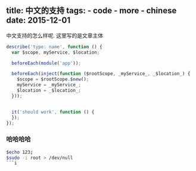 title: 中文的支持
tags:
	- code
	- more
	- chinese
date: 2015-12-01
---
中文支持的怎么样呢.
这里写的是文章主体



``` javascript
describe('type: name', function () {
  var $scope, myService, $location;

  beforeEach(module('app'));

  beforeEach(inject(function ($rootScope, _myService_, _$location_) {
    $scope = $rootScope.$new();
    myService = _myService_;
    $location = _$location_;
  }));


  it('should work', function () {
  });
});
```

<end></end>

### 哈哈哈哈
``` bash
$echo 123;
$sudo -i root > /dev/null
```i

